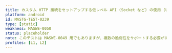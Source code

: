 ```yaml
---
title: カスタム HTTP 接続をセットアップする低レベル API (Socket など) の使用 (Using low-level APIs (e.g. Socket) to set up a custom HTTP connection)
platform: android
id: MASTG-TEST-0239
type: [static]
weakness: MASWE-0050
status: placeholder
note: このテストは MASWE-0049 用でもありますが、複数の脆弱性をサポートする必要があります。
profiles: [L1, L2]
---
```


